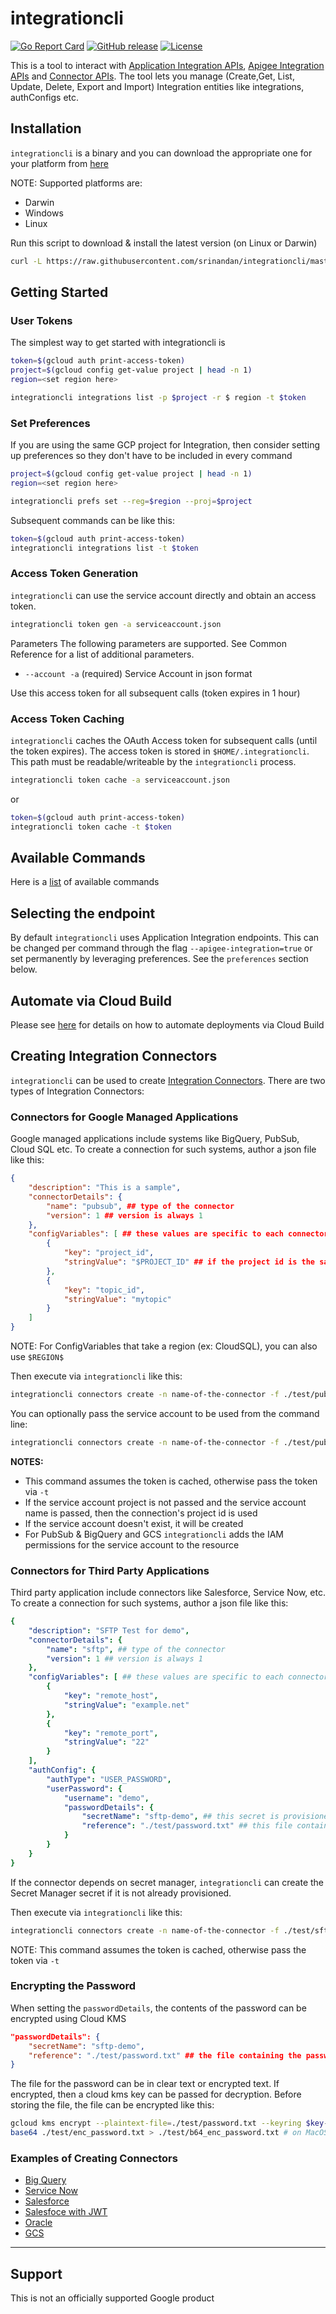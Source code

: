 # integrationcli

[![Go Report Card](https://goreportcard.com/badge/github.com/srinandan/integrationcli)](https://goreportcard.com/report/github.com/srinandan/integrationcli)
[![GitHub release](https://img.shields.io/github/v/release/srinandan/integrationcli)](https://github.com/srinandan/integrationcli/releases)
[![License](https://img.shields.io/badge/License-Apache%202.0-blue.svg)](https://opensource.org/licenses/Apache-2.0)

This is a tool to interact with [Application Integration APIs](https://cloud.google.com/application-integration/docs/reference/rest), [Apigee Integration APIs](https://cloud.google.com/apigee/docs/api-platform/integration/reference/rest) and [Connector APIs](https://cloud.google.com/integration-connectors/docs/reference/rest). The tool lets you manage (Create,Get, List, Update, Delete, Export and Import) Integration entities like integrations, authConfigs etc.

## Installation

`integrationcli` is a binary and you can download the appropriate one for your platform from [here](https://github.com/srinandan/integrationcli/releases)

NOTE: Supported platforms are:

* Darwin
* Windows
* Linux

Run this script to download & install the latest version (on Linux or Darwin)

```sh
curl -L https://raw.githubusercontent.com/srinandan/integrationcli/master/downloadLatest.sh | sh -
```


## Getting Started

### User Tokens
The simplest way to get started with integrationcli is

```sh
token=$(gcloud auth print-access-token)
project=$(gcloud config get-value project | head -n 1)
region=<set region here>

integrationcli integrations list -p $project -r $ region -t $token
```

### Set Preferences
If you are using the same GCP project for Integration, then consider setting up preferences so they don't have to be included in every command

```sh
project=$(gcloud config get-value project | head -n 1)
region=<set region here>

integrationcli prefs set --reg=$region --proj=$project
```

Subsequent commands can be like this:

```sh
token=$(gcloud auth print-access-token)
integrationcli integrations list -t $token
```

### Access Token Generation

`integrationcli` can use the service account directly and obtain an access token.

```bash
integrationcli token gen -a serviceaccount.json
```

Parameters
The following parameters are supported. See Common Reference for a list of additional parameters.

* `--account -a` (required) Service Account in json format

Use this access token for all subsequent calls (token expires in 1 hour)

### Access Token Caching

`integrationcli` caches the OAuth Access token for subsequent calls (until the token expires). The access token is stored in `$HOME/.integrationcli`. This path must be readable/writeable by the `integrationcli` process.

```bash
integrationcli token cache -a serviceaccount.json
```

or

```bash
token=$(gcloud auth print-access-token)
integrationcli token cache -t $token
```

## Available Commands

Here is a [list](./docs/integrationcli.md) of available commands

## Selecting the endpoint

By default `integrationcli` uses Application Integration endpoints. This can be changed per command through the flag `--apigee-integration=true` or set permanently by leveraging preferences. See the `preferences` section below.


## Automate via Cloud Build

Please see [here](./cicd/README.md) for details on how to automate deployments via Cloud Build

## Creating Integration Connectors

`integrationcli` can be used to create [Integration Connectors](https://cloud.google.com/integration-connectors/docs). There are two types of Integration Connectors:

### Connectors for Google Managed Applications

Google managed applications include systems like BigQuery, PubSub, Cloud SQL etc. To create a connection for such systems, author a json file like this:

```json
{
    "description": "This is a sample",
    "connectorDetails": {
        "name": "pubsub", ## type of the connector
        "version": 1 ## version is always 1
    },
    "configVariables": [ ## these values are specific to each connector type. this example is for pubsub
        {
            "key": "project_id",
            "stringValue": "$PROJECT_ID" ## if the project id is the same as the connection, use the variable. Otherwise set the project id explicitly
        },
        {
            "key": "topic_id",
            "stringValue": "mytopic"
        }
    ]
}
```

NOTE: For ConfigVariables that take a region (ex: CloudSQL), you can also use `$REGION$`

Then execute via `integrationcli` like this:

```sh
integrationcli connectors create -n name-of-the-connector -f ./test/pub_sub_connection.json
```

You can optionally pass the service account to be used from the command line:

```sh
integrationcli connectors create -n name-of-the-connector -f ./test/pub_sub_connection.json -sa <sa-name> -sp <sa-project-id>
```

**NOTES:**

* This command assumes the token is cached, otherwise pass the token via `-t`
* If the service account project is not passed and the service account name is passed, then the connection's project id is used
* If the service account doesn't exist, it will be created
* For PubSub & BigQuery and GCS `integrationcli` adds the IAM permissions for the service account to the resource

### Connectors for Third Party Applications

Third party application include connectors like Salesforce, Service Now, etc. To create a connection for such systems, author a json file like this:

```yaml
{
    "description": "SFTP Test for demo",
    "connectorDetails": {
        "name": "sftp", ## type of the connector
        "version": 1 ## version is always 1
    },
    "configVariables": [ ## these values are specific to each connector type. this example is for sftp
        {
            "key": "remote_host",
            "stringValue": "example.net"
        },
        {
            "key": "remote_port",
            "stringValue": "22"
        }
    ],
    "authConfig": {
        "authType": "USER_PASSWORD",
        "userPassword": {
            "username": "demo",
            "passwordDetails": {
                "secretName": "sftp-demo", ## this secret is provisioned if it doesn't already exist
                "reference": "./test/password.txt" ## this file contains the data/contents to put in secret manager
            }
        }
    }
}
```

If the connector depends on secret manager, `integrationcli` can create the Secret Manager secret if it is not already provisioned.

Then execute via `integrationcli` like this:

```sh
integrationcli connectors create -n name-of-the-connector -f ./test/sftp_connection.json
```

NOTE: This command assumes the token is cached, otherwise pass the token via `-t`

### Encrypting the Password

When setting the `passwordDetails`, the contents of the password can be encrypted using Cloud KMS

```json
"passwordDetails": {
    "secretName": "sftp-demo",
    "reference": "./test/password.txt" ## the file containing the password - clear text or encrypted
}
```

The file for the password can be in clear text or encrypted text. If encrypted, then a cloud kms key can be passed for decryption. Before storing the file, the file can be encrypted like this:

```sh
gcloud kms encrypt --plaintext-file=./test/password.txt --keyring $key-ring --project $project --location us-west1 --ciphertext-file=enc_passsword.txt --key=$key
base64 ./test/enc_password.txt > ./test/b64_enc_password.txt # on MacOS, use base64 -i ./test/enc_password.txt > ./test/b64_enc_password.txt
```

### Examples of Creating Connectors

* [Big Query](./test/bq_connection.json)
* [Service Now](./test/servicenow_connection.json)
* [Salesforce](./test/salesforce_connections.json)
* [Salesfoce with JWT](./test/salesforce_jwt_connection.json)
* [Oracle](./test/oracle_connection.json)
* [GCS](./test/gcs_connection.json)

___

## Support

This is not an officially supported Google product